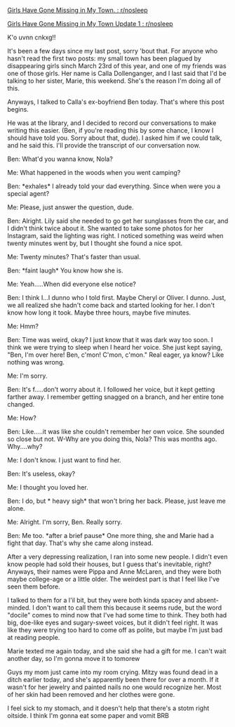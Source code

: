 [Girls Have Gone Missing in My Town. : r/nosleep](https://www.reddit.com/r/nosleep/comments/1hfrbst/girls_have_gone_missing_in_my_town/)

[Girls Have Gone Missing in My Town Update 1 : r/nosleep](https://www.reddit.com/r/nosleep/comments/1hgiq4c/girls_have_gone_missing_in_my_town_update_1/)



K'o uvnn cnkxg!!

It's been a few days since my last post, sorry 'bout that. For anyone who hasn't read the first two posts: my small town has been plagued by disappearing girls sinch March 23rd of this year, and one of my friends was one of those girls. Her name is Calla Dollenganger, and I last said that I'd be talking to her sister, Marie, this weekend. She's the reason I'm doing all of this.

Anyways, I talked to Calla's ex-boyfriend Ben today. That's where this post begins.

He was at the library, and I decided to record our conversations to make writing this easier. (Ben, if you're reading this by some chance, I know I should have told you. Sorry about that, dude). I asked him if we could talk, and he said this. I'll provide the transcript of our conversation now.

Ben: What'd you wanna know, Nola?

Me: What happened in the woods when you went camping?

Ben: \*exhales\* I already told your dad everything. Since when were you a special agent?

Me: Please, just answer the question, dude.

Ben: Alright. Lily said she needed to go get her sunglasses from the car, and I didn't think twice about it. She wanted to take some photos for her Instagram, said the lighting was right. I noticed something was weird when twenty minutes went by, but I thought she found a nice spot.

Me: Twenty minutes? That's faster than usual.

Ben: \*faint laugh\* You know how she is.

Me: Yeah.....When did everyone else notice?

Ben: I think I...I dunno who I told first. Maybe Cheryl or Oliver. I dunno. Just, we all realized she hadn't come back and started looking for her. I don't know how long it took. Maybe three hours, maybe five minutes.

Me: Hmm?

Ben: Time was weird, okay? I just know that it was dark way too soon. I think we were trying to sleep when I heard her voice. She just kept saying, "Ben, I'm over here! Ben, c'mon! C'mon, c'mon." Real eager, ya know? Like nothing was wrong.

Me: I'm sorry.

Ben: It's f.....don't worry about it. I followed her voice, but it kept getting farther away. I remember getting snagged on a branch, and her entire tone changed.

Me: How?

Ben: Like.....it was like she couldn't remember her own voice. She sounded so close but not. W-Why are you doing this, Nola? This was months ago. Why....why?

Me: I don't know. I just want to find her.

Ben: It's useless, okay?

Me: I thought you loved her.

Ben: I do, but \* heavy sigh\* that won't bring her back. Please, just leave me alone.

Me: Alright. I'm sorry, Ben. Really sorry.

Ben: Me too. \*after a brief pause\* One more thing, she and Marie had a fight that day. That's why she came along instead.

After a very depressing realization, I ran into some new people. I didn't even know people had sold their houses, but I guess that's inevitable, right? Anyways, their names were Pippa and Anne McLaren, and they were both maybe college-age or a little older. The weirdest part is that I feel like I've seen them before.

I talked to them for a l'il bit, but they were both kinda spacey and absent-minded. I don't want to call them this because it seems rude, but the word "docile" comes to mind now that I've had some time to think. They both had big, doe-like eyes and sugary-sweet voices, but it didn't feel right. It was like they were trying too hard to come off as polite, but maybe I'm just bad at reading people.

Marie texted me again today, and she said she had a gift for me. I can't wait another day, so I'm gonna move it to tomorew

Guys my mom just came into my room crying. Mitzy was found dead in a ditch earlier today, and she's apparently been there for over a month. If it wasn't for her jewelry and painted nails no one would recognize her. Most of her skin had been removed and her clothes were gone.

I feel sick to my stomach, and it doesn't help that there's a stotm right oitside. I think I'm gonna eat some paper and vomit BRB